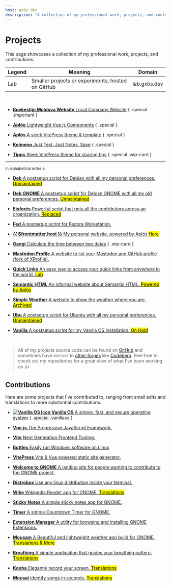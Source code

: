 ```yaml
---
host: gxbs.dev
description: "A collection of my professional work, projects, and contributions."
---
```


# Projects

This page showcases a collection of my professional work, projects, and contributions:

| Legend | Meaning                                           | Domain       |
| ------ | ------------------------------------------------- | ------------ |
| Lab    | Smaller projects or experiments, hosted on GitHub | lab.gxbs.dev |

<br>

<section class="cards">

- [**Boekestijn Moldova Website** Local Company Website](https://boekestijn.md) { .special .important }

- [**Aplóe** Lightweight Vue.js Components](https://aploe.gxbs.dev) { .special }

- [**Aplós** A sleek VitePress theme & template](https://aplos.gxbs.dev) { .special }

- [**Keímeno** Just Text. Just Notes. Save](https://lab.gxbs.dev/keimeno) { .special }

- [**Tipps** Sleek VitePress theme for sharing tips](https://tipps.gxbs.dev) { .special .wip-card }

</section>

---

<small>In alphabetical order ↓</small>

<section class="cards">

- [**Deb** A postsetup script for Debian with all my personal preferences. <mark>Unmaintained</mark>](https://github.com/GabsEdits/deb)

- [**Deb GNOME** A postsetup script for Debian GNOME with all my old personal preferences. <mark>Unmaintained</mark>](https://github.com/GabsEdits/deb-gnome)

- [**Eisforés** Powerful script that gets all the contributors across an organization. <mark><abbr title="Replaced by a JavaScript script ">Replaced</abbr></mark>](https://github.com/GabsEdits/Eisfores)

- [**Fed** A postsetup script for Fedora Workstation.](https://fed-jet.vercel.app)

- [**{{ $frontmatter.host }}** My personal website, powered by Aplós <mark>Here</mark>](https://gxbs.dev)

- [**Gangi** Calculate the time between two dates](https://time.gxbs.dev) { .wip-card }

- [**Mastodon Profile** A website to list your Mastodon and GitHub profile (fork of XProfile).](https://github.com/GabsEdits/mastodonprofile)

- [**Quick Links** An easy way to access your quick links from anywhere in the world. <mark>Lab</mark>](https://github.com/GabsEdits/quick-links)

- [**Semantic HTML** An informal website about Semantic HTML. <mark>Powered by Aplós</mark>](https://semantichtml.github.io)

- [**Simple Weather** A website to show the weather where you are. <mark>Archived</mark>](https://github.com/GabsEdits/weather)

- [**Ubu** A postsetup script for Ubuntu with all my personal preferences. <mark>Unmaintained</mark>](https://github.com/GabsEdits/ubu)

- [**Vanilla** A postsetup script for my Vanilla OS Installation. <mark>On Hold</mark>](https://github.com/GabsEdits/vanilla)

</section>
<br>

> All of my projects source code can be found on [GitHub](https://github.com/GabsEdits) and sometimes have mirrors to [other forges](/find#forges) like [Codeberg](https://codeberg.org/gabs). Feel free to check out my repositories for a great view of what I've been working on :+1:

## Contributions

Here are some projects that I've contributed to, ranging from small edits and translations to more substantial contributions:

<section class="cards">

- [**![Vanilla OS Icon](https://vanillaos.org/assets/images/brand/vanillaos-logo-icon.svg#static) Vanilla OS** A simple, fast, and secure operating system](https://vanillaos.org) { .special .vanillaos }

- [**Vue.js** The Progressive JavaScript Framework.](https://vuejs.org)

- [**Vite** Next Generation Frontend Tooling.](https://vitejs.dev/)

- [**Bottles** Easily run Windows software on Linux](https://usebottles.com)

- [**VitePress** Vite & Vue powered static site generator.](https://vitepress.dev/)

- [**Welcome to GNOME** A landing site for people wanting to contribute to the GNOME project.](https://welcome.gnome.org/)

- [**Distrobox** Use any linux distribution inside your terminal.](https://distrobox.it)

- [**Wike** Wikipedia Reader app for GNOME. <mark>Translations</mark>](https://github.com/hugolabe/Wike)

- [**Sticky Notes** A simple sticky notes app for GNOME.](https://github.com/vixalien/sticky)

- [**Timer** A simple Countdown Timer for GNOME.](https://github.com/vikdevelop/timer)

- [**Extension Manager** A utility for browsing and installing GNOME Extensions.](https://github.com/mjakeman/extension-manager)

- [**Mousam** A Beautiful and lightweight weather app build for GNOME. <mark>Translations & More</mark>](https://github.com/amit9838/mousam)

- [**Breathing** A simple application that guides your breathing pattern. <mark>Translations</mark>](https://github.com/SeaDve/Breathing)

- [**Kooha** Elegantly record your screen. <mark>Translations</mark>](https://github.com/SeaDve/Kooha)

- [**Mousai** Identify songs in seconds. <mark>Translations</mark>](https://github.com/SeaDve/Mousai)

</section>
